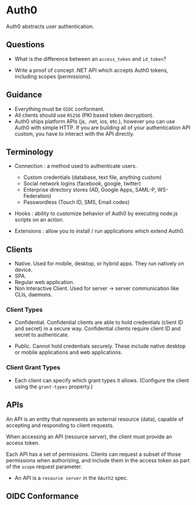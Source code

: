 # Auth0

Auth0 abstracts user authentication.

## Questions

* What is the difference between an `access_token` and `id_token`?

* Write a proof of concept .NET API which accepts Auth0 tokens, including scopes (permissions).

## Guidance

* Everything must be `OIDC` conformant.
* All clients should use `RS256` (PKI based token decryption).
* Auth0 ships platform APIs (js, .net, ios, etc.), however you can use Auth0 with simple HTTP. If you are building all of your authentication API custom, you have to interact with the API directly.


## Terminology

* Connection : a method used to authenticate users.
  * Custom credentials (database, text file, anything custom)
  * Social network logins (facebook, google, twitter)
  * Enterprise directory stores (AD, Google Apps, SAML-P, WS-Federation)
  * Passwordless (Touch ID, SMS, Email codes)

* Hooks : ability to customize behavior of Auth0 by executing node.js scripts on an action.

* Extensions : allow you to install / run applications which extend Auth0.

## Clients

* Native. Used for mobile, desktop, or hybrid apps. They run natively on device.
* SPA.
* Regular web application.
* Non Interactive Client. Used for server -> server communication like CLIs, daemons.

### Client Types

* Confidential. Confidential clients are able to hold credentials (client ID and secret) in a secure way. Confidential clients require client ID and secret to authenticate.

* Public. Cannot hold credentials securely. These include native desktop or mobile applications and web applications.

### Client Grant Types

* Each client can specify which grant types it allows. (Configure the client using the `grant-types` property.)


## APIs

An API is an entity that represents an external resource (data), capable of accepting and responding to client requests.

When accessing an API (resource server), the client must provide an access token.

Each API has a set of permissions. Clients can request a subset of those permissions when authorizing, and include them in the access token as part of the `scope` request parameter.

* An API is a `resource server` in the `OAuth2` spec.

## OIDC Conformance
